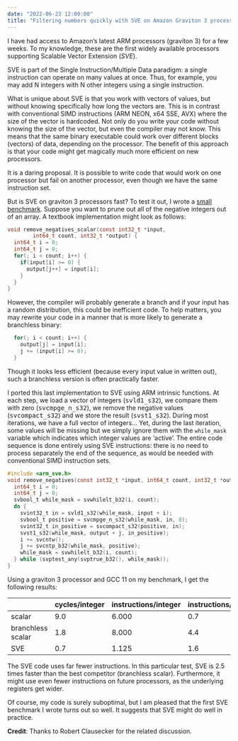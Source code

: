 ```yaml
---
date: "2022-06-23 12:00:00"
title: "Filtering numbers quickly with SVE on Amazon Graviton 3 processors"
---
```




I have had access to Amazon&rsquo;s latest ARM processors (graviton 3) for a few weeks. To my knowledge, these are the first widely available processors supporting Scalable Vector Extension (<em>SVE</em>).

SVE is part of the Single Instruction/Multiple Data paradigm: a single instruction can operate on many values at once. Thus, for example, you may add N integers with N other integers using a single instruction.

What is unique about SVE is that you work with vectors of values, but without knowing specifically how long the vectors are. This is in contrast with conventional SIMD instructions (ARM NEON, x64 SSE, AVX) where the size of the vector is hardcoded. Not only do you write your code without knowing the size of the vector, but even the compiler may not know. This means that the same binary executable could work over different blocks (vectors) of data, depending on the processor. The benefit of this approach is that your code might get magically much more efficient on new processors.

It is a daring proposal. It is possible to write code that would work on one processor but fail on another processor, even though we have the same instruction set.

But is SVE on graviton 3 processors fast? To test it out, I wrote a [small benchmark](https://github.com/lemire/Code-used-on-Daniel-Lemire-s-blog/tree/master/2022/06/23). Suppose you want to prune out all of the negative integers out of an array. A textbook implementation might look as follows:
```C
void remove_negatives_scalar(const int32_t *input,
        int64_t count, int32_t *output) {
  int64_t i = 0;
  int64_t j = 0;
  for(; i < count; i++) {
    if(input[i] >= 0) {
      output[j++] = input[i];
    }
  }
}
```


However, the compiler will probably generate a branch and if your input has a random distribution, this could be inefficient code. To help matters, you may rewrite your code in a manner that is more likely to generate a branchless binary:
```C
  for(; i < count; i++) {
    output[j] = input[i];
    j += (input[i] >= 0);
  }
```


Though it looks less efficient (because every input value in written out), such a branchless version is often practically faster.

I ported this last implementation to SVE using ARM intrinsic functions. At each step, we load a vector of integers (<tt>svld1_s32</tt>), we compare them with zero (<tt>svcmpge_n_s32</tt>), we remove the negative values (<tt>svcompact_s32</tt>) and we store the result (<tt>svst1_s32</tt>). During most iterations, we have a full vector of integers&hellip; Yet, during the last iteration, some values will be missing but we simply ignore them with the `while_mask` variable which indicates which integer values are &lsquo;active&rsquo;.  The entire code sequence is done entirely using SVE instructions: there is no need to process separately the end of the sequence, as would be needed with conventional SIMD instruction sets.
```C
#include <arm_sve.h>
void remove_negatives(const int32_t *input, int64_t count, int32_t *output) {
  int64_t i = 0;
  int64_t j = 0;
  svbool_t while_mask = svwhilelt_b32(i, count);
  do {
    svint32_t in = svld1_s32(while_mask, input + i);
    svbool_t positive = svcmpge_n_s32(while_mask, in, 0);
    svint32_t in_positive = svcompact_s32(positive, in);
    svst1_s32(while_mask, output + j, in_positive);
    i += svcntw();
    j += svcntp_b32(while_mask, positive);
    while_mask = svwhilelt_b32(i, count);
  } while (svptest_any(svptrue_b32(), while_mask));
}
```


Using a graviton 3 processor and GCC 11 on my benchmark, I get the following results:

&nbsp;                   |cycles/integer           |instructions/integer     |instructions/cycle       |
-------------------------|-------------------------|-------------------------|-------------------------|
scalar                   |9.0                      |6.000                    |0.7                      |
branchless scalar        |1.8                      |8.000                    |4.4                      |
SVE                      |0.7                      |1.125                    |1.6                      |


The SVE code uses far fewer instructions. In this particular test, SVE is 2.5 times faster than the best competitor (branchless scalar). Furthermore, it might use even fewer instructions on future processors, as the underlying registers get wider.

Of course, my code is surely suboptimal, but I am pleased that the first SVE benchmark I wrote turns out so well. It suggests that SVE might do well in practice.

__Credit__: Thanks to Robert Clausecker for the related discussion.

